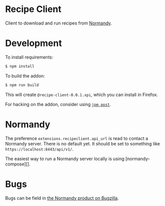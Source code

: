 # Recipe Client

Client to download and run recipes from [Normandy](https://github.com/mozilla/normandy).

# Development

To install requirements:

```bash
$ npm install
```

To build the addon:

```bash
$ npm run build
```

This will create `@recipe-client-0.0.1.xpi`, which you can install in Firefox.

For hacking on the addon, consider using [`jpm post`][].

[`jpm post`]: https://www.npmjs.com/package/jpm#using-post-and-watchpost

# Normandy

The preference `extensions.recipeclient.api_url` is read to contact a Normandy
server. There is no default yet. It should be set to something like
`https://localhost:8443/api/v1/`.

The easiest way to run a Normandy server locally is using [normandy-compose][].

# Bugs

Bugs can be field in [the Normandy product on Bugzilla][normandy-bugs].

[normandy-bugs]: https://bugzilla.mozilla.org/buglist.cgi?quicksearch=product%3ANormandy

